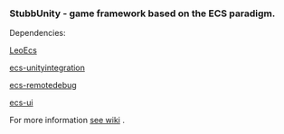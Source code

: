 ### StubbUnity - game framework based on the ECS paradigm.

Dependencies:

[LeoEcs](https://github.com/Leopotam/ecs)

[ecs-unityintegration](https://github.com/Leopotam/ecs-unityintegration)

[ecs-remotedebug](https://github.com/Leopotam/ecs-remotedebug)

[ecs-ui](https://github.com/VirtualMaestro/ecs-ui.git)

For more information [see wiki](https://github.com/VirtualMaestro/StubbUnity/wiki) .

